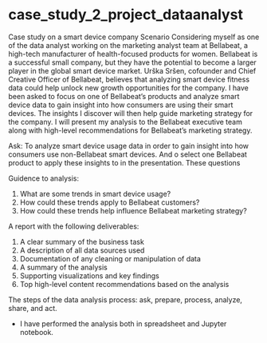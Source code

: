 # case_study_2_project_dataanalyst
Case study on a smart device company
Scenario
Considering myself as one of the data analyst working on the marketing analyst team at Bellabeat, a high-tech manufacturer of health-focused
products for women. Bellabeat is a successful small company, but they have the potential to become a larger player in the
global smart device market. Urška Sršen, cofounder and Chief Creative Officer of Bellabeat, believes that analyzing smart
device fitness data could help unlock new growth opportunities for the company. I have been asked to focus on one of
Bellabeat’s products and analyze smart device data to gain insight into how consumers are using their smart devices. The
insights I discover will then help guide marketing strategy for the company. I will present my analysis to the Bellabeat
executive team along with high-level recommendations for Bellabeat’s marketing strategy.

Ask:
To analyze smart device usage data in order to gain insight into how consumers use non-Bellabeat smart devices. And o select one Bellabeat product to apply these insights to in the presentation. 
These questions

Guidence to  analysis:

1. What are some trends in smart device usage?
2. How could these trends apply to Bellabeat customers?
3. How could these trends help influence Bellabeat marketing strategy?

A report with the following deliverables:
1. A clear summary of the business task
2. A description of all data sources used
3. Documentation of any cleaning or manipulation of data
4. A summary of the analysis
5. Supporting visualizations and key findings
6. Top high-level content recommendations based on the analysis

The steps of the data analysis process: ask, prepare, process, analyze, share, and act. 

* I have performed the analysis both in spreadsheet and Jupyter notebook.
